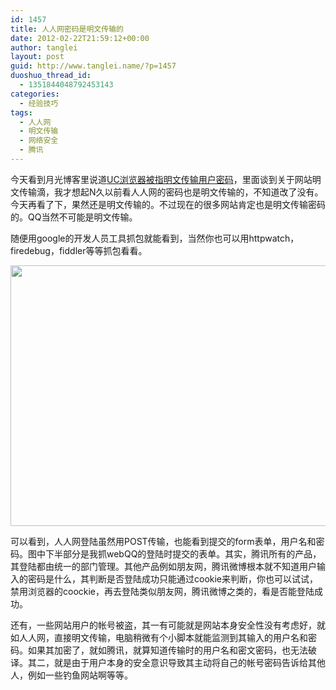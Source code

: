 ```yaml
---
id: 1457
title: 人人网密码是明文传输的
date: 2012-02-22T21:59:12+00:00
author: tanglei
layout: post
guid: http://www.tanglei.name/?p=1457
duoshuo_thread_id:
  - 1351844048792453143
categories:
  - 经验技巧
tags:
  - 人人网
  - 明文传输
  - 网络安全
  - 腾讯
---
```

今天看到月光博客里说道[UC浏览器被指明文传输用户密码](http://www.williamlong.info/archives/3006.html)，里面谈到关于网站明文传输滴，我才想起N久以前看人人网的密码也是明文传输的，不知道改了没有。今天再看了下，果然还是明文传输的。不过现在的很多网站肯定也是明文传输密码的。QQ当然不可能是明文传输。

随便用google的开发人员工具抓包就能看到，当然你也可以用httpwatch，firedebug，fiddler等等抓包看看。

<img class="alignnone" title="人人网V.S腾讯密码传输" src="http://i1123.photobucket.com/albums/l549/tl3shi/renren_tencent1.jpg" alt="" width="677" height="417" data-pinit="registered" />

可以看到，人人网登陆虽然用POST传输，也能看到提交的form表单，用户名和密码。图中下半部分是我抓webQQ的登陆时提交的表单。其实，腾讯所有的产品，其登陆都由统一的部门管理。其他产品例如朋友网，腾讯微博根本就不知道用户输入的密码是什么，其判断是否登陆成功只能通过cookie来判断，你也可以试试，禁用浏览器的coockie，再去登陆类似朋友网，腾讯微博之类的，看是否能登陆成功。

还有，一些网站用户的帐号被盗，其一有可能就是网站本身安全性没有考虑好，就如人人网，直接明文传输，电脑稍微有个小脚本就能监测到其输入的用户名和密码。如果其加密了，就如腾讯，就算知道传输时的用户名和密文密码，也无法破译。其二，就是由于用户本身的安全意识导致其主动将自己的帐号密码告诉给其他人，例如一些钓鱼网站啊等等。

&nbsp;
